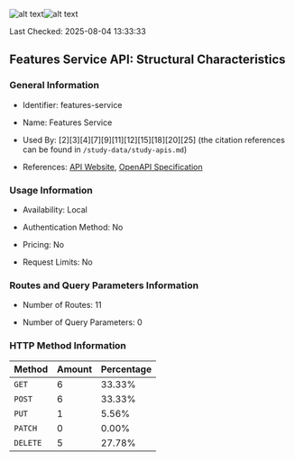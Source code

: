 ![alt text](https://img.shields.io/badge/OpenAPI_Specification-Valid-brightgreen.svg)![alt text](https://img.shields.io/badge/Server_URL-Invalid-red.svg)

Last Checked: 2025-08-04 13:33:33

## Features Service API: Structural Characteristics

### General Information

- Identifier: features-service

- Name: Features Service

- Used By: [2][3][4][7][9][11][12][15][18][20][25] (the citation references can be found in `/study-data/study-apis.md`)

- References: [API Website](https://github.com/JavierMF/features-service), [OpenAPI Specification](https://github.com/WebFuzzing/EMB/blob/master/openapi-swagger/features-service.json)

### Usage Information

- Availability: Local

- Authentication Method: No

- Pricing: No

- Request Limits: No

### Routes and Query Parameters Information

- Number of Routes: 11

- Number of Query Parameters: 0

### HTTP Method Information

| Method | Amount | Percentage |
|--------|--------|------------|
| `GET` | 6 | 33.33% |
| `POST` | 6 | 33.33% |
| `PUT` | 1 | 5.56% |
| `PATCH` | 0 | 0.00% |
| `DELETE` | 5 | 27.78% |
